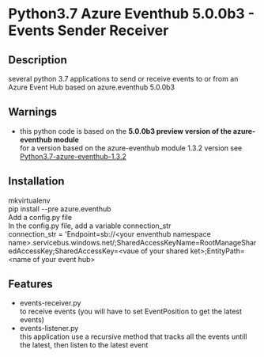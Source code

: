 # Python3.7 Azure Eventhub 5.0.0b3 - Events Sender Receiver
## Description
several python 3.7 applications to send or receive events to or from an Azure Event Hub based on azure.eventhub 5.0.0b3
## Warnings
 - this python code is based on the **5.0.0b3 preview version of the azure-eventhub module**   
 for a version based on the azure-eventhub module 1.3.2 version see <a href="https://github.com/MarcCharmois/Python3.7-azure-eventhub-1.3.2">Python3.7-azure-eventhub-1.3.2</a>

## Installation
mkvirtualenv    
pip install --pre  azure.eventhub    
Add a config.py file   
In the config.py file, add a variable connection_str     
connection_str = 'Endpoint=sb://&lt;your enventhub namespace name>.servicebus.windows.net/;SharedAccessKeyName=RootManageSharedAccessKey;SharedAccessKey=&lt;vaue of your shared ket>;EntityPath=&lt;name of your event hub>     
   


## Features
 - events-receiver.py    
    to receive events (you will have to set EventPosition to get the latest events)    
  - events-listener.py    
    this application use a recursive method that tracks all the events untill the latest, then listen to the latest event


